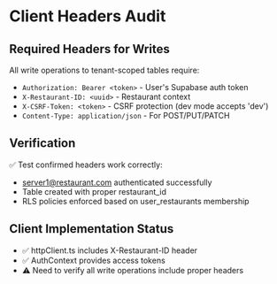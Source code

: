 # Client Headers Audit

## Required Headers for Writes
All write operations to tenant-scoped tables require:
- `Authorization: Bearer <token>` - User's Supabase auth token
- `X-Restaurant-ID: <uuid>` - Restaurant context
- `X-CSRF-Token: <token>` - CSRF protection (dev mode accepts 'dev')
- `Content-Type: application/json` - For POST/PUT/PATCH

## Verification
✅ Test confirmed headers work correctly:
- server1@restaurant.com authenticated successfully
- Table created with proper restaurant_id
- RLS policies enforced based on user_restaurants membership

## Client Implementation Status
- ✅ httpClient.ts includes X-Restaurant-ID header
- ✅ AuthContext provides access tokens
- ⚠️ Need to verify all write operations include proper headers